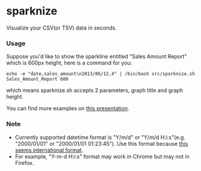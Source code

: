 # sparknize

Visualize your CSV(or TSV) data in seconds.

### Usage

Suppose you'd like to show the sparkline entitled "Sales Amount Report" which is 600px height, here is a command for you:

    echo -e "date,sales_amount\n2013/06/12,4" | /bin/bash src/sparknize.sh Sales_Amount_Report 600

which means sparknize.sh accepts 2 parameters, graph title and graph height.

You can find more examples on [this presentation](http://www.slideshare.net/keiswd/sparknize-visualize-csv-data-with-sparkline-in-seconds).

### Note

- Currently supported datetime format is "Y/m/d" or "Y/m/d H:i:s"(e.g. "2000/01/01" or "2000/01/01 01:23:45"). Use this format because [this seems international format](http://stackoverflow.com/a/15380132/2340792).
- For example, "Y-m-d H:i:s" format may work in Chrome but may not in Firefox.
